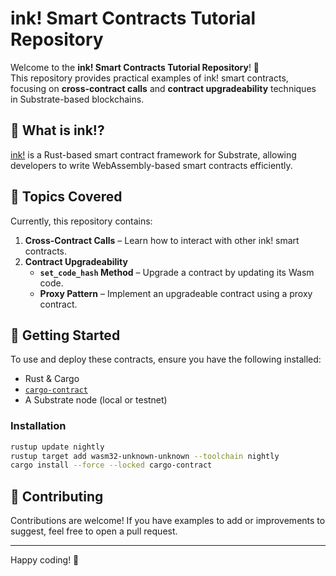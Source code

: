 # ink! Smart Contracts Tutorial Repository  

Welcome to the **ink! Smart Contracts Tutorial Repository**! 🚀  
This repository provides practical examples of ink! smart contracts, focusing on **cross-contract calls** and **contract upgradeability** techniques in Substrate-based blockchains.  

## 📌 What is ink!?  
[ink!](https://use.ink/) is a Rust-based smart contract framework for Substrate, allowing developers to write WebAssembly-based smart contracts efficiently.  

## 📖 Topics Covered  
Currently, this repository contains:  

1. **Cross-Contract Calls** – Learn how to interact with other ink! smart contracts.  
2. **Contract Upgradeability**  
   - **`set_code_hash` Method** – Upgrade a contract by updating its Wasm code.  
   - **Proxy Pattern** – Implement an upgradeable contract using a proxy contract.  

## 🔧 Getting Started  
To use and deploy these contracts, ensure you have the following installed:  

- Rust & Cargo  
- [`cargo-contract`](https://github.com/paritytech/cargo-contract)  
- A Substrate node (local or testnet)  

### Installation  
```sh
rustup update nightly
rustup target add wasm32-unknown-unknown --toolchain nightly
cargo install --force --locked cargo-contract
```

## 🤝 Contributing  
Contributions are welcome! If you have examples to add or improvements to suggest, feel free to open a pull request.  


---
Happy coding! 🚀  
